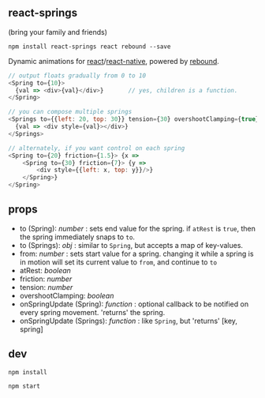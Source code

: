 react-springs
---

(bring your family and friends)

`npm install react-springs react rebound --save`

Dynamic animations for [react](https://facebook.github.io/react/)/[react-native](https://facebook.github.io/react-native/), powered by [rebound](https://github.com/facebook/rebound-js).

```js
// output floats gradually from 0 to 10
<Spring to={10}>
  {val => <div>{val}</div>}       // yes, children is a function.
</Spring>

// you can compose multiple springs
<Springs to={{left: 20, top: 30}} tension={30} overshootClamping={true}>
  {val => <div style={val}></div>}
</Springs>

// alternately, if you want control on each spring
<Spring to={20} friction={1.5}> {x =>
    <Spring to={30} friction={7}> {y =>
        <div style={{left: x, top: y}}/>}
    </Spring>}
</Spring>
```

props
---

- to (Spring): *number* : sets end value for the spring. if `atRest` is `true`, then the spring immediately snaps to `to`.
- to (Springs): *obj* : similar to `Spring`, but accepts a map of key-values.
- from: *number* : sets start value for a spring. changing it while a spring is in motion will set its current value to `from`, and continue to `to`
- atRest: *boolean*
- friction: *number*
- tension: *number*
- overshootClamping: *boolean*
- onSpringUpdate (Spring): *function* : optional callback to be notified on every spring movement. 'returns' the spring.
- onSpringUpdate (Springs): *function* : like `Spring`, but 'returns' [key, spring]

dev
---

`npm install`

`npm start`
